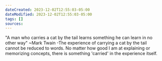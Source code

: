 ```yaml
---
dateCreated: 2023-12-02T12:55:03-05:00
dateModified: 2023-12-02T12:55:03-05:00
tags: []
sources: 
---
```

"A man who carries a cat by the tail learns something he can learn in no other way" ~Mark Twain
-The experience of carrying a cat by the tail cannot be reduced to words. No matter how good I am at explaining or memorizing concepts, there is something 'carried' in the experience itself.


